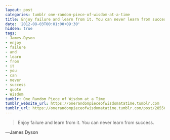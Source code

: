 ```yaml
---
layout: post
categories: tumblr one-random-piece-of-wisdom-at-a-time
title: Enjoy failure and learn from it. You can never learn from success.
date: '2012-08-03T00:01:00+09:30'
hidden: true
tags:
- James-Dyson
- enjoy
- failure
- and
- learn
- from
- it
- you
- can
- never
- success
- quote
- Wisdom
tumblr: One Random Piece of Wisdom at a Time
tumblr_website_url: https://onerandompieceofwisdomatatime.tumblr.com
tumblr_url: https://onerandompieceofwisdomatatime.tumblr.com/post/28556670179/enjoy-failure-and-learn-from-it-you-can-never
---
```

> Enjoy failure and learn from it. You can never learn from success.

—James Dyson
